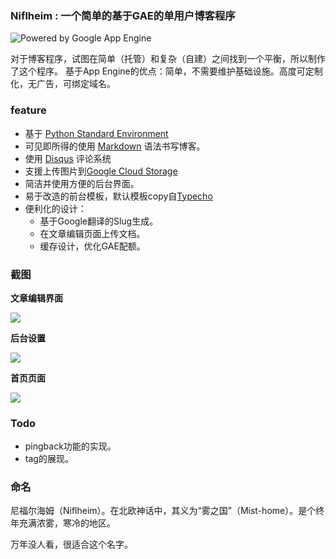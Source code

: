 ### Niflheim : 一个简单的基于GAE的单用户博客程序
![Powered by Google App Engine](https://cloud.google.com/appengine/images/appengine-silver-120x30.gif)

对于博客程序，试图在简单（托管）和复杂（自建）之间找到一个平衡，所以制作了这个程序。
基于App Engine的优点：简单，不需要维护基础设施。高度可定制化，无广告，可绑定域名。

### feature

- 基于 [Python Standard Environment](https://cloud.google.com/appengine/docs/standard/python/ "Google App Engine Python Standard Environment")
- 可见即所得的使用 [Markdown](https://python-markdown.github.io "Markdown") 语法书写博客。
- 使用 [Disqus](https://disqus.com/admin/ "Disqus") 评论系统
- 支援上传图片到[Google Cloud Storage](https://cloud.google.com/storage/ "google cloud storage")
- 简洁并使用方便的后台界面。
- 易于改造的前台模板，默认模板copy自[Typecho](https://github.com/typecho/typecho "Typecho")
- 便利化的设计：
	- 基于Google翻译的Slug生成。
	- 在文章编辑页面上传文档。
	- 缓存设计，优化GAE配额。


### 截图

**文章编辑界面**

![](https://lh3.googleusercontent.com/g-JSj_Q5wTh6YqbxZJkiL-xsWklFr7GgL5iUvPGoaUJaFp9jkgXxG5Cf0MV_S1GRMhwGD7pzY8QW_5DP5_XecWyogkBnfA=s600)

**后台设置**

![](https://lh3.googleusercontent.com/4N1rNM0KOBuq4y5aF3UGkR0EcMvfeKCv1qVqgPLgvu_QJoCoLmmWgyZLBCQzszydpp6x172RGJt-Ph9g2ml7NZE9kEw_=s600)

**首页页面**

![](https://lh3.googleusercontent.com/XZKaLkH4k-jqyKQKd7DxfPQiuEvikof_tXsuxCrT1de0RUOP7O2x8HTD0rucw1oQb7YvUw-Gc6BZQsVc0_qikQI6p24=s600)

### Todo

- pingback功能的实现。
- tag的展现。


### 命名

尼福尔海姆（Niflheim）。在北欧神话中，其义为“雾之国”（Mist-home）。是个终年充满浓雾，寒冷的地区。

万年没人看，很适合这个名字。


